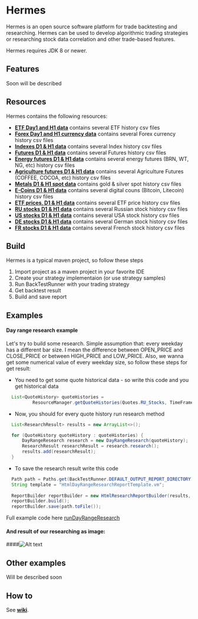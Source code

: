# Hermes

Hermes is an open source software platform for trade backtesting and researching. Hermes can be used to develop algorithmic trading strategies or researching stock data correlation and other trade-based features.

Hermes requires JDK 8 or newer.

Features
-
Soon will be described

Resources
-
Hermes contains the following resources:
  - [**ETF Day1 and H1 data**](hermesdataprovider/src/main/resources/qoute_data/quotes/D1) contains several ETF history csv files
  - [**Forex Day1 and H1 currency data**](hermesdataprovider/src/main/resources/qoute_data/quotes/D1) contains several Forex currency history csv files
  - [**Indexes D1 & H1 data**](hermesdataprovider/src/main/resources/qoute_data/quotes/D1) contains several Index history csv files
  - [**Futures D1 & H1 data**](hermesdataprovider/src/main/resources/qoute_data/quotes/D1) contains several Futures history csv files
  - [**Energy futures D1 & H1 data**](hermesdataprovider/src/main/resources/qoute_data/quotes/D1) contains several energy futures (BRN, WT, NG, etc)  history csv files
  - [**Agriculture futures D1 & H1 data**](hermesdataprovider/src/main/resources/qoute_data/quotes/D1) contains several Agriculture Futures (COFFEE, COCOA, etc) history csv files
  - [**Metals D1 & H1 spot data**](hermesdataprovider/src/main/resources/qoute_data/quotes/D1) contains gold & silver spot history csv files
  - [**E-Coins D1 & H1 data**](hermesdataprovider/src/main/resources/qoute_data/quotes/D1) contains several digital couns (Bitcoin, Litecoin) history csv files
  - [**ETF prices, D1 & H1 data**](hermesdataprovider/src/main/resources/qoute_data/quotes/D1) contains several ETF price history csv files
  - [**RU stocks D1 & H1 data**](hermesdataprovider/src/main/resources/qoute_data/quotes/D1) contains several Russian stock history csv files
  - [**US stocks D1 & H1 data**](hermesdataprovider/src/main/resources/qoute_data/quotes/D1) contains several USA stock history csv files
  - [**DE stocks D1 & H1 data**](hermesdataprovider/src/main/resources/qoute_data/quotes/D1) contains several German stock history csv files
  - [**FR stocks D1 & H1 data**](hermesdataprovider/src/main/resources/qoute_data/quotes/D1) contains several French stock history csv files

Build
-----
Hermes is a typical maven project, so follow these steps

1. Import project as a maven project in your favorite IDE
2. Create your strategy implementaion (or use strategy samples)
3. Run BackTestRunner with your trading strategy 
4. Get backtest result
5. Build and save report

Examples
-------
#### Day range research example
Let's try to build some research. Simple assumption that: every weekday has a different bar size. I mean the difference between OPEN_PRICE and CLOSE_PRICE or between HIGH_PRICE and LOW_PRICE. Also, we wanna get some numerical value of every weekday size, so follow these steps for get result:

* You need to get some quote historical data - so write this code and you get historical data

```java
  List<QuoteHistory> quoteHistories = 
          ResourceManager.getQuoteHistories(Quotes.RU_Stocks, TimeFrame.Day1);
``` 
* Now, you should for every quote history run research method

```java
  List<ResearchResult> results = new ArrayList<>();

  for (QuoteHistory quoteHistory : quoteHistories) {
      DayRangeResearch research = new DayRangeResearch(quoteHistory);
      ResearchResult researchResult = research.research();
      results.add(researchResult);
  }
```
* To save the research result write this code

```java
  Path path = Paths.get(BackTestRunner.DEFAULT_OUTPUT_REPORT_DIRECTORY + "barDayRangeResearch.html");
  String template = "HtmlDayRangeResearchReportTemplate.vm";
  
  ReportBuilder reportBuilder = new HtmlResearchReportBuilder(results, template);
  reportBuilder.build();
  reportBuilder.save(path.toFile());
```
Full example code here [runDayRangeResearch](src/main/java/examples/ResearchRunner.java) 

#### And result of our researching as image:
####![Alt text](https://cloud.githubusercontent.com/assets/2547372/10561045/22a974ba-7526-11e5-8530-64e5432f6932.png "Research report")

Other examples
------
Will be described soon

How to
------
See [**wiki**](https://github.com/Almaz-KG/Germes/wiki).



